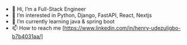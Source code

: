 - 👋 Hi, I’m a Full-Stack Engineer
- 👀 I’m interested in Python, Django, FastAPI, React, Nextjs
- 🌱 I’m currently learning java & spring boot
- 📫 How to reach me [https://www.linkedin.com/in/henry-udezuligbo-b7b4031aa/]

<!---
Hudeh/Hudeh is a ✨ special ✨ repository because its `README.md` (this file) appears on your GitHub profile.
You can click the Preview link to take a look at your changes.
--->
